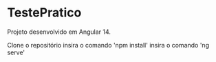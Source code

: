 # TestePratico

Projeto desenvolvido em Angular 14.

Clone o repositório
insira o comando 'npm install'
insira o comando 'ng serve'


